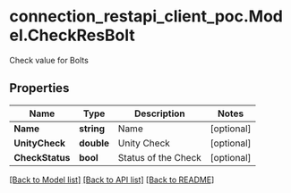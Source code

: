 # connection_restapi_client_poc.Model.CheckResBolt
Check value for Bolts

## Properties

Name | Type | Description | Notes
------------ | ------------- | ------------- | -------------
**Name** | **string** | Name | [optional] 
**UnityCheck** | **double** | Unity Check | [optional] 
**CheckStatus** | **bool** | Status of the Check | [optional] 

[[Back to Model list]](../README.md#documentation-for-models) [[Back to API list]](../README.md#documentation-for-api-endpoints) [[Back to README]](../README.md)

